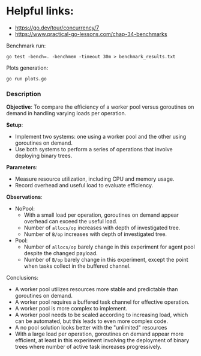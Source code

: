 # Helpful links:

- https://go.dev/tour/concurrency/7
- https://www.practical-go-lessons.com/chap-34-benchmarks

Benchmark run:
```shell
go test -bench=. -benchmem -timeout 30m > benchmark_results.txt
```

Plots generation:
```shell
go run plots.go
```

### Description

**Objective**: To compare the efficiency of a worker pool versus goroutines on demand in handling varying loads per operation.

**Setup**:
- Implement two systems: one using a worker pool and the other using goroutines on demand.
- Use both systems to perform a series of operations that involve deploying binary trees.

**Parameters**:
- Measure resource utilization, including CPU and memory usage.
- Record overhead and useful load to evaluate efficiency.

**Observations**:
- NoPool:
  - With a small load per operation, goroutines on demand appear overhead can exceed the useful load.
  - Number of `allocs/op` increases with depth of investigated tree.
  - Number of `B/op` increases with depth of investigated tree.
- Pool:
  - Number of `allocs/op` barely change in this experiment for agent pool despite the changed payload.
  - Number of `B/op` barely change in this experiment, except the point when tasks collect in the buffered channel.

Conclusions:
- A worker pool utilizes resources more stable and predictable than goroutines on demand.
- A worker pool requires a buffered task channel for effective operation.
- A worker pool is more complex to implement.
- A worker pool needs to be scaled according to increasing load, which can be automated, but this leads to even more complex code.
- A no pool solution looks better with the "unlimited" resources 
- With a large load per operation, goroutines on demand appear more efficient, at least in this experiment involving the deployment of binary trees where number of active task increases progressively.

